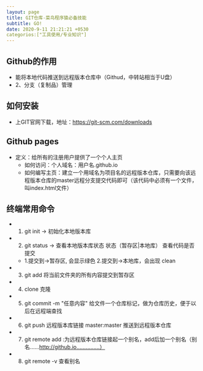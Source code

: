 ```yaml
---
layout: page
title: GIT仓库-菜鸟程序猿必备技能
subtitle: GO!
date: 2020-9-11 21:21:21 +0530
categorios:["工具使用/专业知识"]
---
```


## Github的作用
   - 能将本地代码推送到远程版本仓库中（Githud，中转站相当于U盘）
   -  2、分支（复制品）管理

## 如何安装
- 上GIT官网下载，地址：https://git-scm.com/downloads

## Github pages
   - 定义：给所有的注册用户提供了一个个人主页
      - 如何访问：个人域名：用户名.github.io
      - 如何编写主页：建立一个用域名为项目名的远程版本仓库，只需要向该远程版本仓库的master远程分支提交代码即可（该代码中必须有一个文件，叫index.html文件）

## 终端常用命令

-  1. git init -> 初始化本地版本库
-  2. git status -> 查看本地版本库状态  状态（暂存区|本地库） 查看代码是否提交  
   -  1.提交到->暂存区, 会显示绿色  2.提交到->本地库，会出现 clean
-  3. git add 将当前文件夹的所有内容提交到暂存区
-  4. clone 克隆
-  5. git commit -m "任意内容" 给文件一个仓库标记，做为仓库历史，便于以后在远程端查找
-  6. git push 远程版本库链接 master:master  推送到远程版本仓库
-  7. git remote   add :为远程版本仓库链接起一个别名，add后加一个别名（别名......http://github.io...............）
-  8. git remote -v 查看别名
